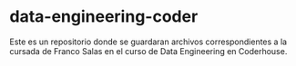 # data-engineering-coder
Este es un repositorio donde se guardaran archivos correspondientes a la cursada de Franco Salas en el curso de Data Engineering en Coderhouse.
